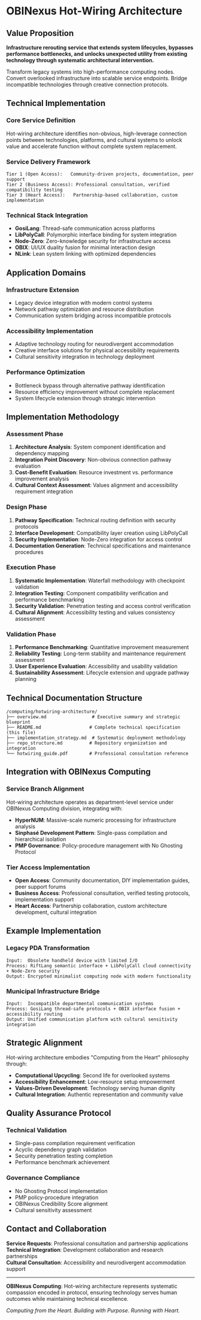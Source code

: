 # OBINexus Hot-Wiring Architecture

## Value Proposition

**Infrastructure rerouting service that extends system lifecycles, bypasses performance bottlenecks, and unlocks unexpected utility from existing technology through systematic architectural intervention.**

Transform legacy systems into high-performance computing nodes. Convert overlooked infrastructure into scalable service endpoints. Bridge incompatible technologies through creative connection protocols.

## Technical Implementation

### Core Service Definition
Hot-wiring architecture identifies non-obvious, high-leverage connection points between technologies, platforms, and cultural systems to unlock value and accelerate function without complete system replacement.

### Service Delivery Framework
```
Tier 1 (Open Access):   Community-driven projects, documentation, peer support
Tier 2 (Business Access): Professional consultation, verified compatibility testing  
Tier 3 (Heart Access):   Partnership-based collaboration, custom implementation
```

### Technical Stack Integration
- **GosiLang**: Thread-safe communication across platforms
- **LibPolyCall**: Polymorphic interface binding for system integration
- **Node-Zero**: Zero-knowledge security for infrastructure access
- **OBIX**: UI/UX duality fusion for minimal interaction design
- **NLink**: Lean system linking with optimized dependencies

## Application Domains

### Infrastructure Extension
- Legacy device integration with modern control systems
- Network pathway optimization and resource distribution
- Communication system bridging across incompatible protocols

### Accessibility Implementation  
- Adaptive technology routing for neurodivergent accommodation
- Creative interface solutions for physical accessibility requirements
- Cultural sensitivity integration in technology deployment

### Performance Optimization
- Bottleneck bypass through alternative pathway identification
- Resource efficiency improvement without complete replacement
- System lifecycle extension through strategic intervention

## Implementation Methodology

### Assessment Phase
1. **Architecture Analysis**: System component identification and dependency mapping
2. **Integration Point Discovery**: Non-obvious connection pathway evaluation
3. **Cost-Benefit Evaluation**: Resource investment vs. performance improvement analysis
4. **Cultural Context Assessment**: Values alignment and accessibility requirement integration

### Design Phase  
1. **Pathway Specification**: Technical routing definition with security protocols
2. **Interface Development**: Compatibility layer creation using LibPolyCall
3. **Security Implementation**: Node-Zero integration for access control
4. **Documentation Generation**: Technical specifications and maintenance procedures

### Execution Phase
1. **Systematic Implementation**: Waterfall methodology with checkpoint validation
2. **Integration Testing**: Component compatibility verification and performance benchmarking
3. **Security Validation**: Penetration testing and access control verification
4. **Cultural Alignment**: Accessibility testing and values consistency assessment

### Validation Phase
1. **Performance Benchmarking**: Quantitative improvement measurement
2. **Reliability Testing**: Long-term stability and maintenance requirement assessment
3. **User Experience Evaluation**: Accessibility and usability validation
4. **Sustainability Assessment**: Lifecycle extension and upgrade pathway planning

## Technical Documentation Structure

```
/computing/hotwiring-architecture/
├── overview.md                 # Executive summary and strategic blueprint
├── README.md                  # Complete technical specification (this file)
├── implementation_strategy.md  # Systematic deployment methodology
├── repo_structure.md          # Repository organization and integration
└── hotwiring_guide.pdf        # Professional consultation reference
```

## Integration with OBINexus Computing

### Service Branch Alignment
Hot-wiring architecture operates as department-level service under OBINexus Computing division, integrating with:
- **HyperNUM**: Massive-scale numeric processing for infrastructure analysis
- **Sinphasé Development Pattern**: Single-pass compilation and hierarchical isolation
- **PMP Governance**: Policy-procedure management with No Ghosting Protocol

### Tier Access Implementation
- **Open Access**: Community documentation, DIY implementation guides, peer support forums
- **Business Access**: Professional consultation, verified testing protocols, implementation support
- **Heart Access**: Partnership collaboration, custom architecture development, cultural integration

## Example Implementation

### Legacy PDA Transformation
```
Input:  Obsolete handheld device with limited I/O
Process: RiftLang semantic interface + LibPolyCall cloud connectivity + Node-Zero security
Output: Encrypted minimalist computing node with modern functionality
```

### Municipal Infrastructure Bridge
```
Input:  Incompatible departmental communication systems  
Process: GosiLang thread-safe protocols + OBIX interface fusion + accessibility routing
Output: Unified communication platform with cultural sensitivity integration
```

## Strategic Alignment

Hot-wiring architecture embodies "Computing from the Heart" philosophy through:
- **Computational Upcycling**: Second life for overlooked systems
- **Accessibility Enhancement**: Low-resource setup empowerment  
- **Values-Driven Development**: Technology serving human dignity
- **Cultural Integration**: Authentic representation and community value

## Quality Assurance Protocol

### Technical Validation
- Single-pass compilation requirement verification
- Acyclic dependency graph validation
- Security penetration testing completion
- Performance benchmark achievement

### Governance Compliance
- No Ghosting Protocol implementation
- PMP policy-procedure integration
- OBINexus Credibility Score alignment
- Cultural sensitivity assessment

## Contact and Collaboration

**Service Requests**: Professional consultation and partnership applications
**Technical Integration**: Development collaboration and research partnerships  
**Cultural Consultation**: Accessibility and neurodivergent accommodation support

---

**OBINexus Computing**: Hot-wiring architecture represents systematic compassion encoded in protocol, ensuring technology serves human outcomes while maintaining technical excellence.

*Computing from the Heart. Building with Purpose. Running with Heart.*